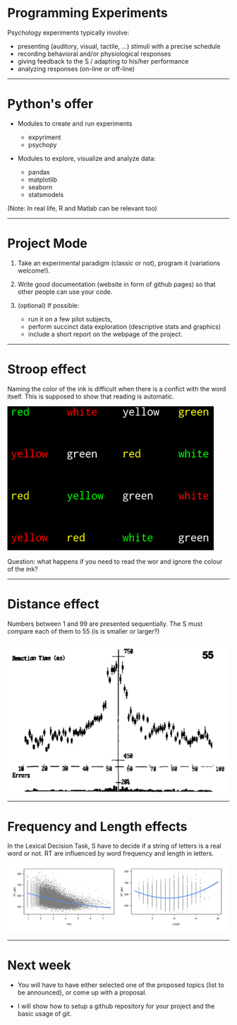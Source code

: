 # Programming Experiments

Psychology experiments typically involve:

- presenting (auditory, visual, tactile, ...) stimuli with a precise schedule
- recording behavioral and/or physiological responses
- giving feedback to the S / adapting to his/her performance
- analyzing responses (on-line or off-line) 

---

# Python's offer



- Modules to create and run experiments
     * expyriment 
     * psychopy

- Modules to explore, visualize and analyze data:
     * pandas
     * matplotlib
     * seaborn
     * statsmodels

(Note: In real life, R and Matlab can be relevant too)

--- 

# Project Mode

1. Take an experimental paradigm (classic or not), program it (variations welcome!). 

2. Write good documentation (website in form of github pages) so that other people can use your code.

3. (optional) If possible:
    - run it on a few pilot subjects, 
    - perform  succinct data exploration (descriptive stats and graphics)
    - include a short report on the webpage of the project. 

---

# Stroop effect

Naming the color of the ink is difficult when there is a confict with the word itself.
This is supposed to show that reading is automatic.


![](images/stroop.png)

Question: what happens if you need to read the wor and ignore the colour of the ink?

---

# Distance effect


Numbers between 1 and 99 are presented sequentially. The S must compare each of them to 55 (is is smaller or larger?)

![](images/distance_effect_small.png)

---

# Frequency and Length effects

In the Lexical Decision Task, S have to decide if a string of letters is a real word or not. 
RT are influenced by word frequency and length in letters.

![](images/freq_len_small.png)


---

# Next week

* You will have to have either selected one of the proposed topics (list to be announced), or come up with a proposal.

* I will show how to setup a github repository for your project and the basic usage of git.



